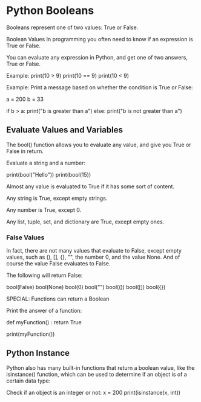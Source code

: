 # Python Booleans

Booleans represent one of two values: True or False.

Boolean Values
In programming you often need to know if an expression is True or False.

You can evaluate any expression in Python, and get one of two answers, True or False.

Example:
print(10 > 9)
print(10 == 9)
print(10 < 9)

Example:
Print a message based on whether the condition is True or False:

a = 200
b = 33

if b > a:
  print("b is greater than a")
else:
  print("b is not greater than a")

## Evaluate Values and Variables
The bool() function allows you to evaluate any value, and give you True or False in return.

Evaluate a string and a number:

print(bool("Hello"))
print(bool(15))

Almost any value is evaluated to True if it has some sort of content.

Any string is True, except empty strings.

Any number is True, except 0.

Any list, tuple, set, and dictionary are True, except empty ones.

### False Values
In fact, there are not many values that evaluate to False, except empty values, such as (), [], {}, "", the number 0, and the value None. And of course the value False evaluates to False.

The following will return False:

bool(False)
bool(None)
bool(0)
bool("")
bool(())
bool([])
bool({})

SPECIAL: Functions can return a Boolean

Print the answer of a function:

def myFunction() :
  return True

print(myFunction())

## Python Instance

Python also has many built-in functions that return a boolean value, like the isinstance() function, which can be used to determine if an object is of a certain data type:

Check if an object is an integer or not:
x = 200
print(isinstance(x, int))